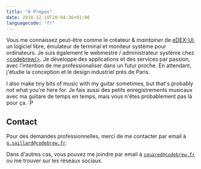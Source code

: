 ```yaml
---
title: "À Propos"
date: 2018-12-19T20:04:36+01:00
languagecode: "fr"
---
```


Vous me connaissez peut-être comme le créateur & *maintainer* de [eDEX-UI](https://github.com/GitSquared/edex-ui), un logiciel libre, émulateur de terminal et moniteur système pour ordinateurs. Je suis également le webmestre / administrateur système chez [&lt;codebrew/&gt;](https://codebrew.fr). Je développe des applications et des services par passion, avec l'intention de me professionaliser dans un futur proche. En attendant, j'étudie la conception et le design industriel près de Paris.

I also make tiny bits of music with my guitar sometimes, but that's probably not what you're here for.
Je fais aussi des petits enregistrements musicaux avec ma guitare de temps en temps, mais vous n'êtes probablement pas là pour ça. :P

## Contact

Pour des demandes professionnelles, merci de me contacter par email à [`g.saillard@codebrew.fr`](mailto:g.saillard@codebrew.fr).

Dans d'autres cas, vous pouvez me joindre par email à [`squared@codebrew.fr`](mailto:squared@codebrew.fr) ou me trouver sur les réseaux sociaux.
